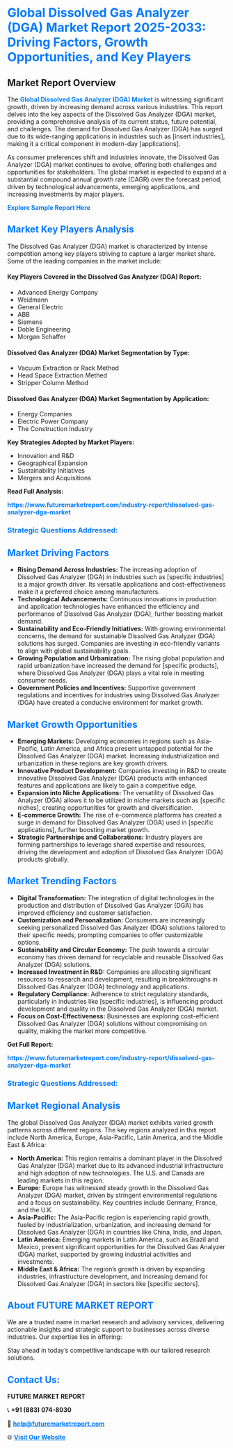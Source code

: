 <h1 style="color: #007BFF;">Global Dissolved Gas Analyzer (DGA) Market Report 2025-2033: Driving Factors, Growth Opportunities, and Key Players</h1>

<section id="overview">
<h2>Market Report Overview</h2>
<p>The <a href="https://www.futuremarketreport.com/industry-report/dissolved-gas-analyzer-dga-market" style="color: #007BFF; text-decoration: none;"><strong>Global Dissolved Gas Analyzer (DGA) Market</strong></a> is witnessing significant growth, driven by increasing demand across various industries. This report delves into the key aspects of the Dissolved Gas Analyzer (DGA) market, providing a comprehensive analysis of its current status, future potential, and challenges. The demand for Dissolved Gas Analyzer (DGA) has surged due to its wide-ranging applications in industries such as [insert industries], making it a critical component in modern-day [applications].</p>
<p>As consumer preferences shift and industries innovate, the Dissolved Gas Analyzer (DGA) market continues to evolve, offering both challenges and opportunities for stakeholders. The global market is expected to expand at a substantial compound annual growth rate (CAGR) over the forecast period, driven by technological advancements, emerging applications, and increasing investments by major players.</p>
</section>

<section id="overview">
<p><a href="https://www.futuremarketreport.com/request-sample/reportId=76348" style="color: #007BFF; text-decoration: none;"><strong>Explore Sample Report Here</strong></a></p>
</section>

<section id="key-players">
<h2 style="color: #007BFF;">Market Key Players Analysis</h2>
<p>The Dissolved Gas Analyzer (DGA) market is characterized by intense competition among key players striving to capture a larger market share. Some of the leading companies in the market include:</p>
<h4>Key Players Covered in the Dissolved Gas Analyzer (DGA) Report:</h4>
<ul><li>Advanced Energy Company</li><li>Weidmann</li><li>General Electric</li><li>ABB</li><li>Siemens</li><li>Doble Engineering</li><li>Morgan Schaffer</li></ul>
<h4>Dissolved Gas Analyzer (DGA) Market Segmentation by Type:</h4>
<ul><li>Vacuum Extraction or Rack Method</li><li>Head Space Extraction Methed</li><li>Stripper Column Method</li></ul>

<h4>Dissolved Gas Analyzer (DGA) Market Segmentation by Application:</h4>
<ul><li>Energy Companies</li><li>Electric Power Company</li><li>The Construction Industry</li></ul>
<p><strong>Key Strategies Adopted by Market Players:</strong></p>
<ul>
<li>Innovation and R&D</li>
<li>Geographical Expansion</li>
<li>Sustainability Initiatives</li>
<li>Mergers and Acquisitions</li>
</ul>
</section>

<section>
<p><strong>Read Full Analysis: </strong></p><a href="https://www.futuremarketreport.com/industry-report/dissolved-gas-analyzer-dga-market" style="color: #007BFF; text-decoration: none;"><strong>https://www.futuremarketreport.com/industry-report/dissolved-gas-analyzer-dga-market</strong></a>
<h3 style="color: #007BFF;">Strategic Questions Addressed:</h3>
</section>

<section id="driving-factors">
<h2 style="color: #007BFF;">Market Driving Factors</h2>
<ul>
<li><strong>Rising Demand Across Industries:</strong> The increasing adoption of Dissolved Gas Analyzer (DGA) in industries such as [specific industries] is a major growth driver. Its versatile applications and cost-effectiveness make it a preferred choice among manufacturers.</li>
<li><strong>Technological Advancements:</strong> Continuous innovations in production and application technologies have enhanced the efficiency and performance of Dissolved Gas Analyzer (DGA), further boosting market demand.</li>
<li><strong>Sustainability and Eco-Friendly Initiatives:</strong> With growing environmental concerns, the demand for sustainable Dissolved Gas Analyzer (DGA) solutions has surged. Companies are investing in eco-friendly variants to align with global sustainability goals.</li>
<li><strong>Growing Population and Urbanization:</strong> The rising global population and rapid urbanization have increased the demand for [specific products], where Dissolved Gas Analyzer (DGA) plays a vital role in meeting consumer needs.</li>
<li><strong>Government Policies and Incentives:</strong> Supportive government regulations and incentives for industries using Dissolved Gas Analyzer (DGA) have created a conducive environment for market growth.</li>
</ul>
</section>

<section id="growth-opportunities">
<h2 style="color: #007BFF;">Market Growth Opportunities</h2>
<ul>
<li><strong>Emerging Markets:</strong> Developing economies in regions such as Asia-Pacific, Latin America, and Africa present untapped potential for the Dissolved Gas Analyzer (DGA) market. Increasing industrialization and urbanization in these regions are key growth drivers.</li>
<li><strong>Innovative Product Development:</strong> Companies investing in R&D to create innovative Dissolved Gas Analyzer (DGA) products with enhanced features and applications are likely to gain a competitive edge.</li>
<li><strong>Expansion into Niche Applications:</strong> The versatility of Dissolved Gas Analyzer (DGA) allows it to be utilized in niche markets such as [specific niches], creating opportunities for growth and diversification.</li>
<li><strong>E-commerce Growth:</strong> The rise of e-commerce platforms has created a surge in demand for Dissolved Gas Analyzer (DGA) used in [specific applications], further boosting market growth.</li>
<li><strong>Strategic Partnerships and Collaborations:</strong> Industry players are forming partnerships to leverage shared expertise and resources, driving the development and adoption of Dissolved Gas Analyzer (DGA) products globally.</li>
</ul>
</section>

<section id="trending-factors">
<h2 style="color: #007BFF;">Market Trending Factors</h2>
<ul>
<li><strong>Digital Transformation:</strong> The integration of digital technologies in the production and distribution of Dissolved Gas Analyzer (DGA) has improved efficiency and customer satisfaction.</li>
<li><strong>Customization and Personalization:</strong> Consumers are increasingly seeking personalized Dissolved Gas Analyzer (DGA) solutions tailored to their specific needs, prompting companies to offer customizable options.</li>
<li><strong>Sustainability and Circular Economy:</strong> The push towards a circular economy has driven demand for recyclable and reusable Dissolved Gas Analyzer (DGA) solutions.</li>
<li><strong>Increased Investment in R&D:</strong> Companies are allocating significant resources to research and development, resulting in breakthroughs in Dissolved Gas Analyzer (DGA) technology and applications.</li>
<li><strong>Regulatory Compliance:</strong> Adherence to strict regulatory standards, particularly in industries like [specific industries], is influencing product development and quality in the Dissolved Gas Analyzer (DGA) market.</li>
<li><strong>Focus on Cost-Effectiveness:</strong> Businesses are exploring cost-efficient Dissolved Gas Analyzer (DGA) solutions without compromising on quality, making the market more competitive.</li>
</ul>
</section>

<section>
<p><strong>Get Full Report: </strong></p><a href="https://www.futuremarketreport.com/industry-report/dissolved-gas-analyzer-dga-market" style="color: #007BFF; text-decoration: none;"><strong>https://www.futuremarketreport.com/industry-report/dissolved-gas-analyzer-dga-market</strong></a>
<h3 style="color: #007BFF;">Strategic Questions Addressed:</h3>
</section>


<section id="regional-analysis">
<h2 style="color: #007BFF;">Market Regional Analysis</h2>
<p>The global Dissolved Gas Analyzer (DGA) market exhibits varied growth patterns across different regions. The key regions analyzed in this report include North America, Europe, Asia-Pacific, Latin America, and the Middle East & Africa:</p>
<ul>
<li><strong>North America:</strong> This region remains a dominant player in the Dissolved Gas Analyzer (DGA) market due to its advanced industrial infrastructure and high adoption of new technologies. The U.S. and Canada are leading markets in this region.</li>
<li><strong>Europe:</strong> Europe has witnessed steady growth in the Dissolved Gas Analyzer (DGA) market, driven by stringent environmental regulations and a focus on sustainability. Key countries include Germany, France, and the U.K.</li>
<li><strong>Asia-Pacific:</strong> The Asia-Pacific region is experiencing rapid growth, fueled by industrialization, urbanization, and increasing demand for Dissolved Gas Analyzer (DGA) in countries like China, India, and Japan.</li>
<li><strong>Latin America:</strong> Emerging markets in Latin America, such as Brazil and Mexico, present significant opportunities for the Dissolved Gas Analyzer (DGA) market, supported by growing industrial activities and investments.</li>
<li><strong>Middle East & Africa:</strong> The region’s growth is driven by expanding industries, infrastructure development, and increasing demand for Dissolved Gas Analyzer (DGA) in sectors like [specific sectors].</li>
</ul>
</section>

<footer>
<h2 style="color: #007BFF;">About FUTURE MARKET REPORT</h2>
<p>We are a trusted name in market research and advisory services, delivering actionable insights and strategic support to businesses across diverse industries. Our expertise lies in offering:</p>

<p>Stay ahead in today’s competitive landscape with our tailored research solutions.</p>

<h2 style="color: #007BFF;">Contact Us:</h2>
<p><strong>FUTURE MARKET REPORT</strong></p>
<p>📞 <strong>+91 (883) 074-8030</strong></p>
<p>📧 <strong><a href="mailto:help@futuremarketreport.com" style="color: #007BFF;">help@futuremarketreport.com</a></strong></p>
<p>🌐 <strong><a href="https://www.futuremarketreport.com/" style="color: #007BFF;">Visit Our Website</a></strong></p>
</footer>